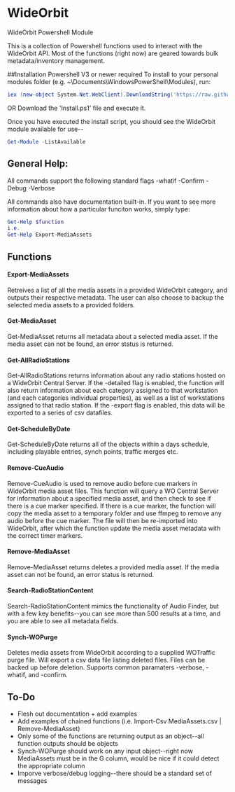 # WideOrbit
WideOrbit Powershell Module

This is a collection of Powershell functions used to interact with the WideOrbit API. Most of the functions (right now) are geared towards bulk metadata/inventory management.

##Installation
Powershell V3 or newer required
To install to your personal modules folder (e.g. ~\Documents\WindowsPowerShell\Modules), run:
```powershell
iex (new-object System.Net.WebClient).DownloadString('https://raw.github.com/areynolds77/WideOrbit/master/Install.ps1')
```

OR 
Download the 'Install.ps1' file and execute it.

Once you have executed the install script, you should see the WideOrbit module available for use--
```powershell
Get-Module -ListAvailable
```

## General Help:
All commands support the following standard flags
-whatif
-Confirm
-Debug
-Verbose

All commands also have documentation built-in. If you want to see more information about how a particular funciton works, 
simply type:
```powershell
Get-Help $function
i.e.
Get-Help Export-MediaAssets 
```

## Functions
#### Export-MediaAssets
Retreives a list of all the media assets in a provided WideOrbit category, and outputs their respective metadata.
The user can also choose to backup the selected media assets to a provided folders. 
#### Get-MediaAsset
Get-MediaAsset returns all metadata about a selected media asset. If the media asset can not be found, an error status is returned.
#### Get-AllRadioStations
Get-AllRadioStations returns information about any radio stations hosted on a WideOrbit Central Server. If the -detailed flag is enabled, 
the function will also return information about each category assigned to that workstation (and each categories individual properties), 
as well as a list of workstations assigned to that radio station. If the -export flag is enabled, this data will be exported to a series of csv datafiles.
#### Get-ScheduleByDate
Get-ScheduleByDate returns all of the objects within a days schedule, including playable entries, synch points, traffic merges etc.
#### Remove-CueAudio
Remove-CueAudio is used to remove audio before cue markers in WideOrbit media asset files. This function will query a WO Central Server for information about
a specified media asset, and then check to see if there is a cue marker specified. If there is a cue marker, the function will copy the media asset to a temporary
folder and use ffmpeg to remove any audio before the cue marker. The file will then be re-imported into WideOrbit, after which the function update the media asset
metadata with the correct timer markers. 
#### Remove-MediaAsset
Remove-MediaAsset returns deletes a provided media asset. If the media asset can not be found, an error status is returned.
#### Search-RadioStationContent
Search-RadioStationContent mimics the functionality of Audio Finder, but with a few key benefits--you can see more than 500 results at a time, and you are able to see all metadata fields.
#### Synch-WOPurge
 Deletes media assets from WideOrbit according to a supplied WOTraffic purge file. Will export a csv data file listing deleted files. Files can be backed up before deletion. 
 Supports common paramaters -verbose, -whatif, and -confirm.

## To-Do
* Flesh out documentation + add examples
* Add examples of chained functions (i.e. Import-Csv MediaAssets.csv | Remove-MediaAsset)
* Only some of the functions are returning output as an object--all function outputs should be objects
* Synch-WOPurge should work on any input object--right now MediaAssets must be in the G column, would be nice if it could detect the appropriate column
* Imporve verbose/debug logging--there should be a standard set of messages
